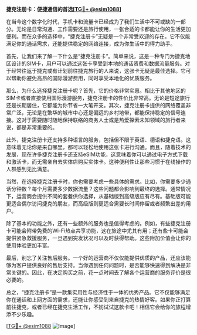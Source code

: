 **捷克注册卡：便捷通信的首选[[TG💪+ @esim1088](https://t.me/s/esim1088)]**

在当今这个数字化时代，手机卡和流量卡已经成为了我们生活中不可或缺的一部分。无论是日常沟通、工作需要还是旅行使用，一张合适的卡都能让你的生活更加便利。而在众多的选择中，“捷克注册卡”无疑是一个非常受欢迎的存在。它不仅能满足你的通话需求，还能提供稳定的网络连接，成为你生活中的得力助手。

首先，让我们来了解一下什么是“捷克注册卡”。简单来说，这是一种专门为捷克地区设计的SIM卡，用户可以通过这张卡享受到本地的通话资费和数据流量服务。对于经常往返于捷克或有计划前往捷克旅行的人来说，这张卡无疑是最佳选择。它可以帮助你避免高昂的国际漫游费用，同时享受本地化的优质服务。

那么，为什么选择捷克注册卡呢？首先，它的价格非常实惠。相比于其他地区的SIM卡或者直接使用国际漫游服务，捷克注册卡的性价比非常高。无论是短途旅行还是长期居住，它都能为你节省一大笔开支。其次，捷克注册卡提供的网络覆盖非常广泛，无论是在繁华的城市中心还是偏远的乡村地带，都能保持稳定的信号连接。这对于需要随时随地保持联络的商务人士或是热爱探索未知领域的旅行者来说，都是非常重要的。

此外，捷克注册卡还支持多种语言的服务，包括但不限于英语、德语和捷克语。这意味着无论你是来自哪里，都可以轻松地使用这张卡进行沟通。而且，随着技术的发展，现在许多捷克注册卡还支持eSIM功能，这意味着你可以通过电子方式下载和激活卡，而无需亲自去实体店购买实体卡。这种便利性让那些习惯于在线操作的人群感到无比满意。

当然，在选择捷克注册卡时，你也需要考虑一些具体的需求。比如，你需要多少通话分钟数？每个月需要多少数据流量？这些问题都会影响到最终的选择。通常情况下，运营商会提供不同的套餐供你选择，从基础版到高级版应有尽有。基础版可能更适合偶尔访问捷克的朋友，而高级版则更适合需要长时间停留或者频繁出差的用户。

除了基本的功能之外，还有一些额外的服务也是值得考虑的。例如，有些捷克注册卡可能会附带免费的Wi-Fi热点共享功能，这在旅途中尤其有用；还有些卡可能会提供紧急救援服务，一旦遇到突发状况可以及时获得帮助。这些附加价值会让你的使用体验更加丰富。

最后，别忘了关注售后服务。一个好的运营商不仅仅能提供优质的产品，还应该能够为客户提供良好的售后支持。当你遇到任何问题时，是否能够快速得到解决是非常关键的。因此，在决定购买之前，花一点时间去了解各个运营商的服务评价是很必要的。

总之，“捷克注册卡”是一款集实用性与经济性于一体的优秀产品。它不仅能够满足你在通话和上网方面的需求，还能让你感受到来自捷克的热情好客。如果你正打算前往捷克，或者已经在捷克生活工作，不妨试试这款卡吧！相信它会给你的旅程增添不少乐趣。

[[TG💪+ @esim1088](https://t.me/s/esim1088) ![Image](https://i.postimg.cc/4NQfJmqS/Snipaste-2025-05-13-00-14-12.png)]